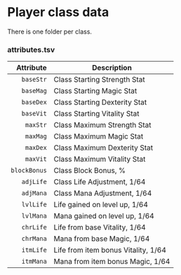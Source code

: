 # Player class data

There is one folder per class.

### attributes.tsv

 Attribute    | Description
-------------:|--------------------------------------
 `baseStr`    | Class Starting Strength Stat
 `baseMag`    | Class Starting Magic Stat
 `baseDex`    | Class Starting Dexterity Stat
 `baseVit`    | Class Starting Vitality Stat
 `maxStr`     | Class Maximum Strength Stat
 `maxMag`     | Class Maximum Magic Stat
 `maxDex`     | Class Maximum Dexterity Stat
 `maxVit`     | Class Maximum Vitality Stat
 `blockBonus` | Class Block Bonus, %
 `adjLife`    | Class Life Adjustment, 1/64
 `adjMana`    | Class Mana Adjustment, 1/64
 `lvlLife`    | Life gained on level up, 1/64
 `lvlMana`    | Mana gained on level up, 1/64
 `chrLife`    | Life from base Vitality, 1/64
 `chrMana`    | Mana from base Magic, 1/64
 `itmLife`    | Life from item bonus Vitality, 1/64
 `itmMana`    | Mana from item bonus Magic, 1/64
